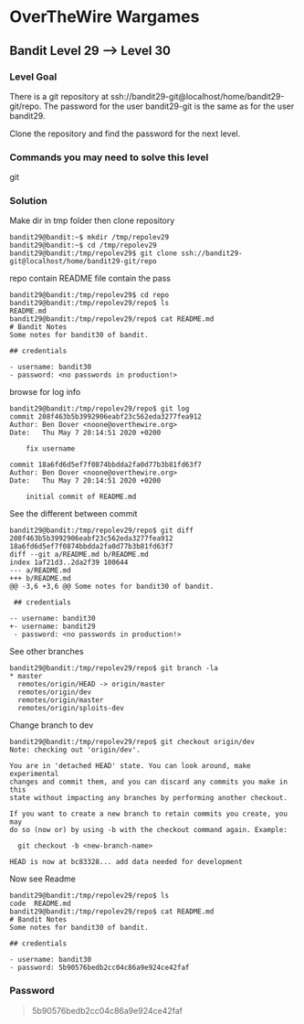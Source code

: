 # OverTheWire Wargames

## Bandit Level 29 --> Level 30
### Level Goal
There is a git repository at ssh://bandit29-git@localhost/home/bandit29-git/repo. The password for the user bandit29-git is the same as for the user bandit29.

Clone the repository and find the password for the next level.

### Commands you may need to solve this level
git

### Solution

Make dir in tmp folder then clone repository
```console
bandit29@bandit:~$ mkdir /tmp/repolev29
bandit29@bandit:~$ cd /tmp/repolev29
bandit29@bandit:/tmp/repolev29$ git clone ssh://bandit29-git@localhost/home/bandit29-git/repo
```

repo contain README file contain the pass
```console
bandit29@bandit:/tmp/repolev29$ cd repo
bandit29@bandit:/tmp/repolev29/repo$ ls
README.md
bandit29@bandit:/tmp/repolev29/repo$ cat README.md 
# Bandit Notes
Some notes for bandit30 of bandit.

## credentials

- username: bandit30
- password: <no passwords in production!>
```

browse for log info
```console
bandit29@bandit:/tmp/repolev29/repo$ git log
commit 208f463b5b3992906eabf23c562eda3277fea912
Author: Ben Dover <noone@overthewire.org>
Date:   Thu May 7 20:14:51 2020 +0200

    fix username

commit 18a6fd6d5ef7f0874bbdda2fa0d77b3b81fd63f7
Author: Ben Dover <noone@overthewire.org>
Date:   Thu May 7 20:14:51 2020 +0200

    initial commit of README.md
```

See the different between commit
```console
bandit29@bandit:/tmp/repolev29/repo$ git diff 208f463b5b3992906eabf23c562eda3277fea912  18a6fd6d5ef7f0874bbdda2fa0d77b3b81fd63f7
diff --git a/README.md b/README.md
index 1af21d3..2da2f39 100644
--- a/README.md
+++ b/README.md
@@ -3,6 +3,6 @@ Some notes for bandit30 of bandit.
 
 ## credentials
 
-- username: bandit30
+- username: bandit29
 - password: <no passwords in production!>
```

See other branches 
```console
bandit29@bandit:/tmp/repolev29/repo$ git branch -la
* master
  remotes/origin/HEAD -> origin/master
  remotes/origin/dev
  remotes/origin/master
  remotes/origin/sploits-dev
```

Change branch to dev
```console
bandit29@bandit:/tmp/repolev29/repo$ git checkout origin/dev
Note: checking out 'origin/dev'.

You are in 'detached HEAD' state. You can look around, make experimental
changes and commit them, and you can discard any commits you make in this
state without impacting any branches by performing another checkout.

If you want to create a new branch to retain commits you create, you may
do so (now or) by using -b with the checkout command again. Example:

  git checkout -b <new-branch-name>

HEAD is now at bc83328... add data needed for development
```
Now see Readme
```console
bandit29@bandit:/tmp/repolev29/repo$ ls
code  README.md
bandit29@bandit:/tmp/repolev29/repo$ cat README.md 
# Bandit Notes
Some notes for bandit30 of bandit.

## credentials

- username: bandit30
- password: 5b90576bedb2cc04c86a9e924ce42faf
```

### Password
> 5b90576bedb2cc04c86a9e924ce42faf

  
